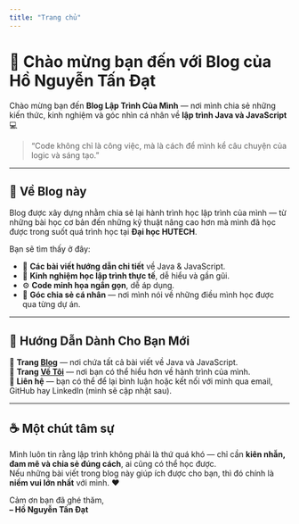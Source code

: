 ```yaml
---
title: "Trang chủ"
---
```


# 👋 Chào mừng bạn đến với Blog của Hồ Nguyễn Tấn Đạt

Chào mừng bạn đến **Blog Lập Trình Của Mình** — nơi mình chia sẻ những kiến thức, kinh nghiệm và góc nhìn cá nhân về **lập trình Java và JavaScript** 💻

> “Code không chỉ là công việc, mà là cách để mình kể câu chuyện của logic và sáng tạo.”

---

## 🚀 Về Blog này

Blog được xây dựng nhằm chia sẻ lại hành trình học lập trình của mình — từ những bài học cơ bản đến những kỹ thuật nâng cao hơn mà mình đã học được trong suốt quá trình học tại **Đại học HUTECH**.

Bạn sẽ tìm thấy ở đây:

- 🌱 **Các bài viết hướng dẫn chi tiết** về Java & JavaScript.
- 🧠 **Kinh nghiệm học lập trình thực tế**, dễ hiểu và gần gũi.
- ⚙️ **Code minh họa ngắn gọn**, dễ áp dụng.
- 💬 **Góc chia sẻ cá nhân** — nơi mình nói về những điều mình học được qua từng dự án.

---

## 🧭 Hướng Dẫn Dành Cho Bạn Mới

🔹 **Trang [Blog](./blog/)** — nơi chứa tất cả bài viết về Java và JavaScript.  
🔹 **Trang [Về Tôi](./about/)** — nơi bạn có thể hiểu hơn về hành trình của mình.  
🔹 **Liên hệ** — bạn có thể để lại bình luận hoặc kết nối với mình qua email, GitHub hay LinkedIn (mình sẽ cập nhật sau).

---

## ☕ Một chút tâm sự

Mình luôn tin rằng lập trình không phải là thứ quá khó — chỉ cần **kiên nhẫn, đam mê và chia sẻ đúng cách**, ai cũng có thể học được.  
Nếu những bài viết trong blog này giúp ích được cho bạn, thì đó chính là **niềm vui lớn nhất** với mình. ❤️

Cảm ơn bạn đã ghé thăm,  
**– Hồ Nguyễn Tấn Đạt**
